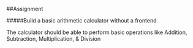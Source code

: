 ##Assignment

#####Build a basic arithmetic calculator without a frontend

The calculator should be able to perform basic operations like Addition, Subtraction, Multiplication, & Division